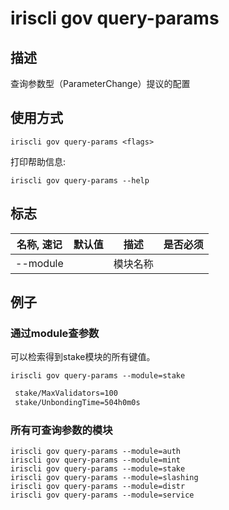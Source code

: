 # iriscli gov query-params

## 描述

查询参数型（ParameterChange）提议的配置

## 使用方式

```
iriscli gov query-params <flags>
```

打印帮助信息:

```
iriscli gov query-params --help
```

## 标志

| 名称, 速记       | 默认值                      | 描述                                                                                                                                                 | 是否必须  |
| --------------- | -------------------------- | ---------------------------------------------------------------------------------------------------------------------------------------------------- | -------- |
| --module        |                            | 模块名称                                                                                                                                 |          |

## 例子
 
### 通过module查参数

可以检索得到stake模块的所有键值。

```shell
iriscli gov query-params --module=stake
```

```txt
 stake/MaxValidators=100
 stake/UnbondingTime=504h0m0s
```

### 所有可查询参数的模块

```shell
iriscli gov query-params --module=auth
iriscli gov query-params --module=mint
iriscli gov query-params --module=stake
iriscli gov query-params --module=slashing
iriscli gov query-params --module=distr
iriscli gov query-params --module=service
```
